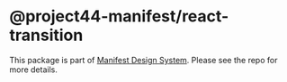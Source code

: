 # @project44-manifest/react-transition

This package is part of [Manifest Design System](https://github.com/project44/manifest). Please see
the repo for more details.
